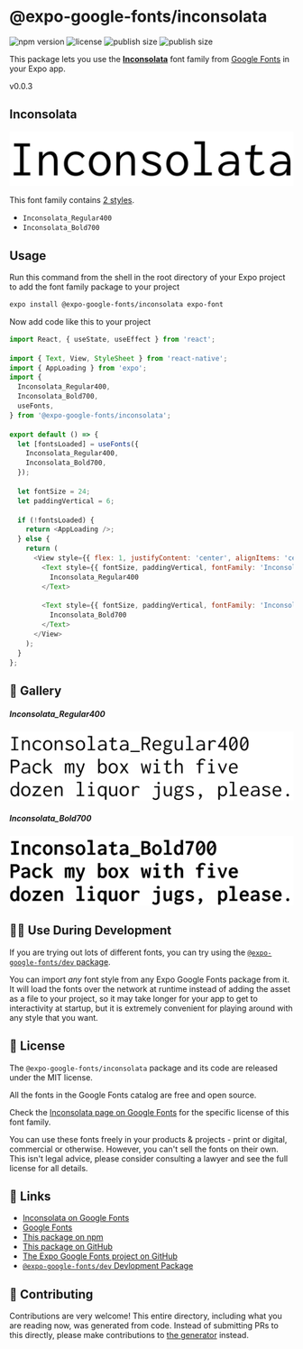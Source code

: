 # @expo-google-fonts/inconsolata

![npm version](https://flat.badgen.net/npm/v/@expo-google-fonts/inconsolata)
![license](https://flat.badgen.net/github/license/expo/google-fonts)
![publish size](https://flat.badgen.net/packagephobia/install/@expo-google-fonts/inconsolata)
![publish size](https://flat.badgen.net/packagephobia/publish/@expo-google-fonts/inconsolata)

This package lets you use the [**Inconsolata**](https://fonts.google.com/specimen/Inconsolata) font family from [Google Fonts](https://fonts.google.com/) in your Expo app.

v0.0.3

## Inconsolata

![Inconsolata](./font-family.png)

This font family contains [2 styles](#-gallery).

- `Inconsolata_Regular400`
- `Inconsolata_Bold700`

## Usage

Run this command from the shell in the root directory of your Expo project to add the font family package to your project
```sh
expo install @expo-google-fonts/inconsolata expo-font
```

Now add code like this to your project
```js
import React, { useState, useEffect } from 'react';

import { Text, View, StyleSheet } from 'react-native';
import { AppLoading } from 'expo';
import {
  Inconsolata_Regular400,
  Inconsolata_Bold700,
  useFonts,
} from '@expo-google-fonts/inconsolata';

export default () => {
  let [fontsLoaded] = useFonts({
    Inconsolata_Regular400,
    Inconsolata_Bold700,
  });

  let fontSize = 24;
  let paddingVertical = 6;

  if (!fontsLoaded) {
    return <AppLoading />;
  } else {
    return (
      <View style={{ flex: 1, justifyContent: 'center', alignItems: 'center' }}>
        <Text style={{ fontSize, paddingVertical, fontFamily: 'Inconsolata_Regular400' }}>
          Inconsolata_Regular400
        </Text>

        <Text style={{ fontSize, paddingVertical, fontFamily: 'Inconsolata_Bold700' }}>
          Inconsolata_Bold700
        </Text>
      </View>
    );
  }
};

```

## 🔡 Gallery

##### Inconsolata_Regular400
![Inconsolata_Regular400](./7b710cb16b36b86fd08be8de67824345433e776ff152ce4d819f8dac26b76bb2.ttf.png)

##### Inconsolata_Bold700
![Inconsolata_Bold700](./499bfec42f5525e40e1acc5d044cce315e80cc9c1205db693cf68fd5a7b724d3.ttf.png)


## 👩‍💻 Use During Development

If you are trying out lots of different fonts, you can try using the [`@expo-google-fonts/dev` package](https://github.com/expo/google-fonts/tree/master/font-packages/dev#readme).

You can import *any* font style from any Expo Google Fonts package from it. It will load the fonts
over the network at runtime instead of adding the asset as a file to your project, so it may take longer
for your app to get to interactivity at startup, but it is extremely convenient
for playing around with any style that you want.

## 📖 License

The `@expo-google-fonts/inconsolata` package and its code are released under the MIT license.

All the fonts in the Google Fonts catalog are free and open source.

Check the [Inconsolata page on Google Fonts](https://fonts.google.com/specimen/Inconsolata) for the specific license of this font family.

You can use these fonts freely in your products & projects - print or digital, commercial or otherwise. However, you can't sell the fonts on their own. This isn't legal advice, please consider consulting a lawyer and see the full license for all details.

## 🔗 Links

- [Inconsolata on Google Fonts](https://fonts.google.com/specimen/Inconsolata)
- [Google Fonts](https://fonts.google.com/)
- [This package on npm](https://www.npmjs.com/package/@expo-google-fonts/inconsolata)
- [This package on GitHub](https://github.com/expo/google-fonts/tree/master/font-packages/inconsolata)
- [The Expo Google Fonts project on GitHub](https://github.com/expo/google-fonts)
- [`@expo-google-fonts/dev` Devlopment Package](https://github.com/expo/google-fonts/tree/master/font-packages/dev)


## 🤝 Contributing

Contributions are very welcome! This entire directory, including what you are reading now, was generated from code. Instead of submitting PRs to this directly, please make contributions to [the generator](https://github.com/expo/google-fonts/tree/master/packages/generator) instead.
